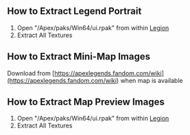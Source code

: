 ## How to Extract Legend Portrait
1. Open "/Apex/paks/Win64/ui.rpak" from within [Legion](https://wiki.modme.co/wiki/apps/Legion.html)
2. Extract All Textures

## How to Extract Mini-Map Images
Download from [https://apexlegends.fandom.com/wiki](https://apexlegends.fandom.com/wiki) when map is available

## How to Extract Map Preview Images
1. Open "/Apex/paks/Win64/ui.rpak" from within [Legion](https://wiki.modme.co/wiki/apps/Legion.html)
2. Extract All Textures
